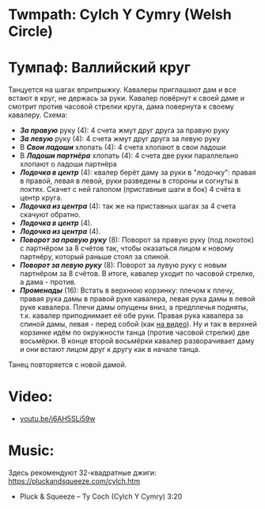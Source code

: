 Twmpath: Cylch Y Cymry (Welsh Circle)
==========================================
# Тумпаф: Валлийский круг
Танцуется на шагах вприпрыжку. Кавалеры приглашают дам и все встают в круг, не держась за руки. Кавалер повёрнут к своей даме и смотрит против часовой стрелки круга, дама повернута к своему кавалеру. Схема:

- ___За правую___ руку (4): 4 счета жмут друг друга за правую руку
- ___За левую___ руку (4): 4 счета жмут друг друга за левую руку
- В ___Свои ладоши___ хлопать (4): 4 счета хлопают в свои ладоши
- В ___Ладоши партнёра___ хлопать (4): 4 счета две руки параллельно хлопают о ладоши партнёра
- ___Лодочка в центр___ (4): квалер берёт даму за руки в "лодочку": правая в правой, левая в левой, руки разведены в стороны и согнуты в локтях. Скачет с ней галопом (приставные шаги в бок) 4 счёта в центр круга.
- ___Лодочка из центра___ (4): так же на приставных шагах за 4 счета скачуют обратно.
- ___Лодочка в центр___ (4).
- ___Лодочка из центра___ (4).
- ___Поворот за правую руку___ (8): Поворот за правую руку (под локоток) с партнёром за 8 счётов так, чтобы оказаться лицом к новому партнёру, который раньше стоял за спиной.
- ___Поворот за левую руку___ (8): Поворот за лувую руку с новым партнёром за 8 счётов. В итоге, кавалер уходит по часовой стрелке, а дама - против.
- ___Променады___ (16): Встать в верхнюю корзинку: плечом к плечу, правая рука дамы в правой руке кавалера, левая рука дамы в левой руке кавалера. Плечи дамы опущены вниз, а предплечья подняты, т.к. кавалер приподнимает её обе руки. Правая рука кавалера за спиной дамы, левая - перед собой (как [на видео](https://www.youtube.com/watch?v=i6AH5SLi59w)). Ну и так в верхней корзинке идём по окружности танца (против часовой стрелки) две восьмёрки. В конце второй восьмёрки кавалер разворачивает даму и они встают лицом друг к другу как в начале танца.

Танец повторяется с новой дамой.

Video:
======
- [youtu.be/i6AH5SLi59w](https://www.youtube.com/watch?v=i6AH5SLi59w)

Music:
======

Здесь рекомендуют 32-квадратные джиги: https://pluckandsqueeze.com/cylch.htm

- Pluck & Squeeze – Ty Coch (Cylch Y Cymry) 3:20
